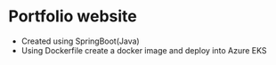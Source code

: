 # Portfolio website

- Created using SpringBoot(Java)
- Using Dockerfile create a docker image and deploy into Azure EKS
